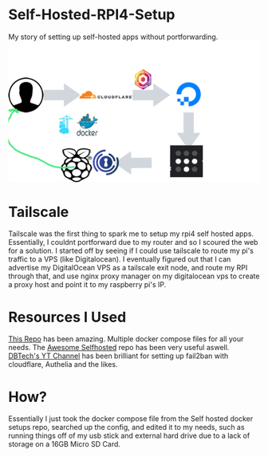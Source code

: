 # Self-Hosted-RPI4-Setup
My story of setting up self-hosted apps without portforwarding.
![image](/mockup.png)

# Tailscale
Tailscale was the first thing to spark me to setup my rpi4 self hosted apps.
Essentially, I couldnt portforward due to my router and so I scoured the web for a solution.
I started off by seeing if I could use tailscale to route my pi's traffic to a VPS (like Digitalocean).
I eventually figured out that I can advertise my DigitalOcean VPS as a tailscale exit node, and route my RPI through that, and use nginx proxy manager on my digitalocean vps
to create a proxy host and point it to my raspberry pi's IP.

# Resources I Used
[This Repo](https://github.com/abhilesh/self-hosted_docker_setups) has been amazing. Multiple docker compose files for all your needs.
The [Awesome Selfhosted](https://github.com/awesome-selfhosted/awesome-selfhosted) repo has been very useful aswell.
[DBTech's YT Channel](https://www.youtube.com/c/DBTechYT) has been brilliant for setting up fail2ban with cloudflare, Authelia and the likes.

# How?
Essentially I just took the docker compose file from the Self hosted docker setups repo, searched up the config, and edited it to my needs, such as running things off of my usb stick and external hard drive due to a lack of storage on a 16GB Micro SD Card.
